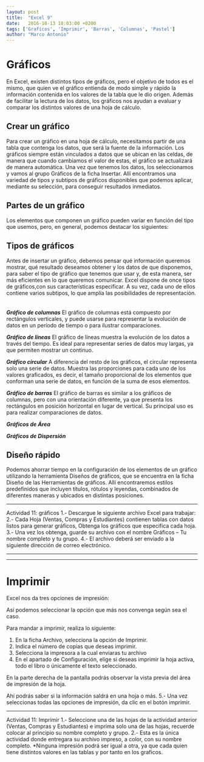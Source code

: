 ```yaml
---
layout: post
title:  "Excel 9"
date:   2016-10-13 18:03:00 +0200
tags: ['Graficos', 'Imprimir', 'Barras', 'Columnas', 'Pastel']
author: "Marco Antonio"
---
```

# Gráficos

En Excel, existen distintos tipos de gráficos, pero el objetivo de todos es el mismo, que quien ve el gráfico entienda de modo simple y rápido la información contenida en los valores de la tabla que le dio origen. Además de facilitar la lectura de los datos, los gráficos nos ayudan a evaluar y comparar los distintos valores de una hoja de cálculo.

## Crear un gráfico 

Para crear un gráfico en una hoja de cálculo, necesitamos partir de una tabla que contenga los datos, que será la fuente de la información. Los gráficos siempre están vinculados a datos que se ubican en las celdas, de manera que cuando cambiamos el valor de estas, el gráfico se actualizará de manera automática.
Una vez que tenemos los datos, los seleccionamos y vamos al grupo Gráficos de la ficha Insertar. Allí encontramos una variedad de tipos y subtipos de gráficos disponibles que podemos aplicar, mediante su selección, para conseguir resultados inmediatos.
  
## Partes de un gráfico 
Los elementos que componen un gráfico pueden variar en función del tipo que usemos, pero, en general, podemos destacar los siguientes: 
 
## Tipos de gráficos
Antes de insertar un gráfico, debemos pensar qué información queremos mostrar, qué resultado deseamos obtener y los datos de que disponemos, para saber el tipo de gráfico que tenemos que usar y, de esta manera, ser más eficientes en lo que queremos comunicar. Excel dispone de once tipos de gráficos,con sus características especificar. A su vez, cada uno de ellos contiene varios subtipos, lo que amplía las posibilidades de representación. <br>  
<br>
***Gráfico de columnas*** 
El gráfico de columnas está compuesto por rectángulos verticales, y puede usarse para representar la evolución de datos en un período de tiempo o para ilustrar comparaciones.
 
***Gráfico de líneas***
El gráfico de líneas muestra la evolución de los datos a través del tiempo. Es ideal para representar series de datos muy largas, ya que permiten mostrar un continuo.
 

***Gráfico circular***
A diferencia del resto de los gráficos, el circular representa solo una serie de datos. Muestra las proporciones para cada uno de los valores graficados, es decir, el tamaño proporcional de los elementos que conforman una serie de datos, en función de la suma de esos elementos.
 
***Gráfico de barras*** 
El gráfico de barras es similar a los gráficos de columnas, pero con una orientación diferente, ya que presenta los rectángulos en posición horizontal en lugar de vertical. Su principal uso es para realizar comparaciones de datos.
 
***Gráficos de Área***
 
***Gráficos de Dispersión***
 
## Diseño rápido 
Podemos ahorrar tiempo en la configuración de los elementos de un gráfico utilizando la herramienta Diseños de gráficos, que se encuentra en la ficha Diseño de las Herramientas de gráficos. Allí encontraremos estilos predefinidos que incluyen títulos, rótulos y leyendas, combinados de diferentes maneras y ubicados en distintas posiciones.
 
***
Actividad 11: gráficos
1.- Descargue le siguiente archivo Excel para trabajar:
2.- Cada Hoja (Ventas, Compras y Estudiantes) contienen tablas con datos listos para generar gráficos, Obtenga los gráficos que especifica cada hoja.
3.- Una vez los obtenga, guarde su archivo con el nombre Gráficos – Tu nombre completo y tu grupo.
4.- El archivo deberá ser enviado a la siguiente dirección de correo electrónico.

***
***

# Imprimir
Excel nos da tres opciones de impresión:
 

Así podemos seleccionar la opción que más nos convenga según sea el caso.

Para mandar a imprimir, realiza lo siguiente:
1.	En la ficha Archivo, selecciona la opción de Imprimir.
2.	Indica el número de copias que deseas imprimir.
3.	Selecciona la impresora a la cual enviaras tu archivo
4.	En el apartado de Configuración, elige si deseas imprimir la hoja activa, todo el libro o únicamente el texto seleccionado. 
 

En la parte derecha de la pantalla podrás observar la vista previa del área de impresión de la hoja.
 
 Ahí podrás saber si la información saldrá en una hoja o más.
5.- Una vez seleccionas todas las opciones de impresión, da clic en el botón imprimir.
 
***
Actividad 11: Imprimir
1.- Seleccione una de las hojas de la actividad anterior (Ventas, Compras y Estudiantes) e imprima solo una de las hojas, recuerde colocar al principio su nombre completo y grupo.
2.- Esta es la única actividad donde entregara su archivo impreso, a color, con su nombre completo.
*Ninguna impresión podrá ser igual a otra, ya que cada quien tiene distintos valores en las tablas y por tanto en los graficos.
